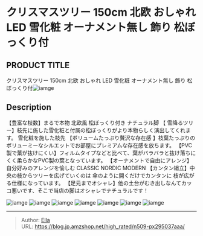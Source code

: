 # クリスマスツリー 150cm 北欧 おしゃれ LED 雪化粧 オーナメント無し 飾り 松ぼっくり付


## PRODUCT TITLE 

クリスマスツリー 150cm 北欧 おしゃれ LED 雪化粧 オーナメント無し 飾り 松ぼっくり付![iamge](https://b2bfiles1.gigab2b.cn/image/wkseller/305/20220921_a43753eda4515630a512aa7a1b7e6d1b.jpg)

## Description

【豊富な枝数】まるで本物 北欧風 松ぼっくり付き ナチュラル脚
【 雪降るツリー】枝先に施した雪化粧と付属の松ぼっくりがより本物らしく演出してくれます。 雪化粧を施した枝先
【ボリュームたっぷり贅沢な存在感 】枝葉たっぷりのボリューミーなシルエットでお部屋にプレミアムな存在感を放ちます。
【PVC製で葉が抜けにくい】フィルムタイプなどと比べて、葉がバラバラと抜け落ちにくく柔らかなPVC製の葉となっています。
【オーナメントで自由にアレンジ】自分好みのアレンジを愉しむ   CLASSIC     NORDIC    MODERN
【カンタン組立】中央の枝からツリーを広げていくのは 傘のように開くだけでカンタンに 枝が広がる仕様になっています。
【足元までオシャレ】他の土台がむき出しなんてカッコ悪いです、そこで当店の脚はオシャレでナチュラルです！



![iamge](https://b2bfiles1.gigab2b.cn/image/wkseller/305/20220921_30b1eb2b67769191ece61b1efdf99343.jpg)
![iamge](https://b2bfiles1.gigab2b.cn/image/wkseller/305/20220921_e929a00311a560fc15e51c41d19d430c.jpg)
![iamge](https://b2bfiles1.gigab2b.cn/image/wkseller/305/20220921_2579a3b7dac5d5260d4560c48e41b192.jpg)
![iamge](https://b2bfiles1.gigab2b.cn/image/wkseller/305/20220922_60adb1ed263f320592f5efd1ef459512.jpg)
![iamge](https://b2bfiles1.gigab2b.cn/image/wkseller/305/20220922_d9b8349d80d38fcfb9b343d2aa3aa8a6.jpg)
![iamge](https://b2bfiles1.gigab2b.cn/image/wkseller/305/20220921_2a31661244a2d5e1a21d739432f0ffcd.jpg)
![iamge](https://b2bfiles1.gigab2b.cn/image/wkseller/305/20220921_17f5e914c708bc252a9c305e04b78cbe.jpg)


---

> Author: [Ella](https://blog.jp.amzshop.net/)  
> URL: https://blog.jp.amzshop.net/high_rated/n509-px295037aaa/  

